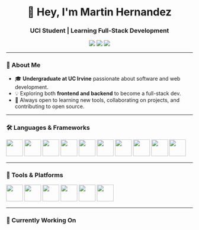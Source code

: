 <h1 align="center">👋 Hey, I'm Martin Hernandez</h1>

<h3 align="center"> UCI Student | Learning Full-Stack Development </h3>

<p align="center">
  <a href="https://github.com/martinh726"><img src="https://img.shields.io/badge/GitHub-181717?logo=github&logoColor=white&style=flat-square" /></a>
  <a href="www.linkedin.com/in/martin-hernandez-46604b31b"><img src="https://img.shields.io/badge/LinkedIn-0A66C2?logo=linkedin&logoColor=white&style=flat-square" /></a>
  <a href="mailto:mahernandez1665@gmail.com"><img src="https://img.shields.io/badge/Email-D14836?logo=gmail&logoColor=white&style=flat-square" /></a>
</p>

---

### 🧠 About Me  

- 🎓 **Undergraduate at UC Irvine** passionate about software and web development.  
- 💡 Exploring both **frontend and backend** to become a full-stack dev.  
- 🧩 Always open to learning new tools, collaborating on projects, and contributing to open source.  
---

### 🛠️ Languages & Frameworks  

<p align="left">
  <img src="https://cdn.jsdelivr.net/gh/devicons/devicon/icons/java/java-original.svg" width="45" height="45"/>
  <img src="https://cdn.jsdelivr.net/gh/devicons/devicon/icons/python/python-original.svg" width="45" height="45"/>
  <img src="https://cdn.jsdelivr.net/gh/devicons/devicon/icons/javascript/javascript-original.svg" width="45" height="45"/>
  <img src="https://cdn.jsdelivr.net/gh/devicons/devicon/icons/html5/html5-original.svg" width="45" height="45"/>
  <img src="https://cdn.jsdelivr.net/gh/devicons/devicon/icons/css3/css3-original.svg" width="45" height="45"/>
  <img src="https://cdn.jsdelivr.net/gh/devicons/devicon/icons/react/react-original.svg" width="45" height="45"/>
  <img src="https://cdn.jsdelivr.net/gh/devicons/devicon/icons/django/django-plain.svg" width="45" height="45"/>
  <img src="https://cdn.jsdelivr.net/gh/devicons/devicon/icons/cplusplus/cplusplus-original.svg" width="45" height="45"/>
  <img src="https://cdn.jsdelivr.net/gh/devicons/devicon/icons/c/c-original.svg" width="45" height="45"/>
  <img src="https://cdn.jsdelivr.net/gh/devicons/devicon/icons/mysql/mysql-original.svg" width="45" height="45"/>
</p>

---

### 🧰 Tools & Platforms  

<p align="left">
  <img src="https://cdn.jsdelivr.net/gh/devicons/devicon/icons/git/git-original.svg" width="45" height="45"/>
  <img src="https://cdn.jsdelivr.net/gh/devicons/devicon/icons/bootstrap/bootstrap-original.svg" width="45" height="45"/>
  <img src="https://cdn.jsdelivr.net/gh/devicons/devicon/icons/tailwindcss/tailwindcss-original.svg" width="45" height="45"/>
  <img src="https://cdn.jsdelivr.net/gh/devicons/devicon/icons/postman/postman-original.svg" width="45" height="45"/>
  <img src="https://cdn.jsdelivr.net/gh/devicons/devicon/icons/vscode/vscode-original.svg" width="45" height="45"/>
  <img src="https://cdn.jsdelivr.net/gh/devicons/devicon/icons/github/github-original.svg" width="45" height="45"/>
</p>

---

### 🔭 Currently Working On 

